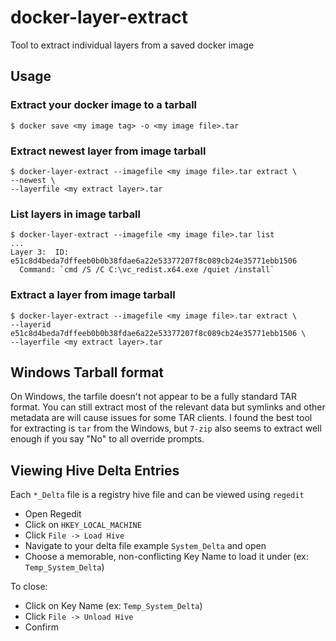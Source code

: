 # docker-layer-extract

Tool to extract individual layers from a saved docker image

## Usage

### Extract your docker image to a tarball
```
$ docker save <my image tag> -o <my image file>.tar
```

### Extract newest layer from image tarball
```
$ docker-layer-extract --imagefile <my image file>.tar extract \
--newest \
--layerfile <my extract layer>.tar
```


### List layers in image tarball
```
$ docker-layer-extract --imagefile <my image file>.tar list 
...
Layer 3:  ID: e51c8d4beda7dffeeb0b0b38fdae6a22e53377207f8c089cb24e35771ebb1506
  Command: `cmd /S /C C:\vc_redist.x64.exe /quiet /install`
```

### Extract a layer from image tarball
```
$ docker-layer-extract --imagefile <my image file>.tar extract \
--layerid e51c8d4beda7dffeeb0b0b38fdae6a22e53377207f8c089cb24e35771ebb1506 \
--layerfile <my extract layer>.tar
```

## Windows Tarball format
On Windows, the tarfile doesn't not appear to be a fully standard TAR format. You can still extract most of the relevant data but symlinks and other metadata are will cause issues for some TAR clients. I found the best tool for extracting is `tar` from the Windows, but `7-zip` also seems to extract well enough if you say "No" to all override prompts.


## Viewing Hive Delta Entries
Each `*_Delta` file is a registry hive file and can be viewed using `regedit`
* Open Regedit
* Click on `HKEY_LOCAL_MACHINE`
* Click `File -> Load Hive`
* Navigate to your delta file example `System_Delta` and open
* Choose a memorable, non-conflicting Key Name to load it under (ex: `Temp_System_Delta`)

To close:
* Click on Key Name (ex: `Temp_System_Delta`)
* Click `File -> Unload Hive`
* Confirm 

